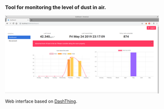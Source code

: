 ### Tool for monitoring the level of dust in air.
![](https://raw.githubusercontent.com/teosz/air-monitor/master/dashboard.png)


Web interface based on [DashThing](https://github.com/arturgoms/DashThing).
